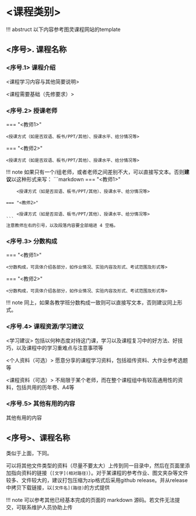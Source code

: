 # <课程类别> 
!!! abstruct 
    以下内容参考图灵课程网站的template
    
## <序号>. 课程名称
### <序号.1> 课程介绍
<课程学习内容与其他简要说明>

<课程需要基础（先修要求）>
### <序号.2> 授课老师

=== "<教师1>"

    <授课方式（如是否双语、板书/PPT/其他）、授课水平、给分情况等>

=== "<教师2>" 

    <授课方式（如是否双语、板书/PPT/其他）、授课水平、给分情况等>

!!! note
    如果只有一个/组老师，或者老师之间差别不大，可以直接写文本。否则**建议**以这种形式来写：
    ```markdown
    === "<教师1>"

        <授课方式（如是否双语、板书/PPT/其他）、授课水平、给分情况等>

    === "<教师2>" 

        <授课方式（如是否双语、板书/PPT/其他）、授课水平、给分情况等>
    ```
    注意教师左右的引号，以及段落内容要全部缩进 4 空格。

### <序号.3> 分数构成

=== "<教师1>"

    <分数构成，可具体介绍各部分，如作业情况、实验内容及形式、考试范围及形式等>

=== "<教师2>" 

    <分数构成，可具体介绍各部分，如作业情况、实验内容及形式、考试范围及形式等>

!!! note
    同上，如果各教学班分数构成一致则可以直接写文本，否则建议同上形式。

### <序号.4> 课程资源/学习建议
<学习建议> 包括以何种态度对待这门课，学习以及课程复习中的好方法、好技巧，以及课程中的学习重难点与注意事项等

<个人资料（可选）> 愿意分享的课程学习资料，包括祖传资料、大作业参考选题等

<课程资料（可选）> 不局限于某个老师，而在整个课程组中有较高通用性的资料，包括共用的历年卷、A4等

### <序号.5> 其他有用的内容
其他有用的内容

## <序号>、课程名称
类似于上面，下同。


可以将其他文件类型的资料（尽量不要太大）上传到同一目录中，然后在页面里添加指向资料的链接（`[文字](相对路径)`）。对于某课程的参考作业、图文夹杂等文件较多、文件较大的，建议打包压缩为zip格式后采用github release。并从release中拷贝下载链接，以`[文件名](路径)`的方式提供

!!! note
    可以参考其他已经基本完成的页面的 markdown 源码。若文件无法提交，可联系维护人员协助上传
